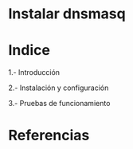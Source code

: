 # Instalar dnsmasq

# Indice

1.- Introducción

2.- Instalación y configuración 

3.- Pruebas de funcionamiento

# Referencias


